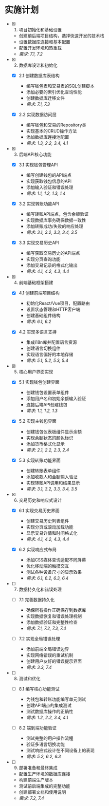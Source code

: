 # 实施计划

- [x] 1. 项目初始化和基础设置





  - 创建前后端项目结构，选择快速开发的技术栈
  - 设置数据库连接和基本配置
  - 配置开发环境和热重载
  - _需求: 7.1, 7.2_

- [x] 2. 数据库设计和初始化






  - [x] 2.1 创建数据库表结构



    - 编写钱包表和交易表的SQL创建脚本
    - 添加必要的索引优化查询性能
    - 创建数据库迁移文件
    - _需求: 7.1, 7.3_

  
  - [x] 2.2 实现数据访问层

    - 编写钱包和交易的Repository类
    - 实现基本的CRUD操作方法
    - 添加数据库连接池配置
    - _需求: 1.3, 2.2, 3.4, 4.1_

- [x] 3. 后端API核心功能





  - [x] 3.1 实现钱包管理API


    - 编写创建钱包的API端点
    - 实现获取钱包信息的API
    - 添加输入验证和错误处理
    - _需求: 1.1, 1.2, 1.3, 1.4_
  
  - [x] 3.2 实现转账功能API


    - 编写转账API端点，包含余额验证
    - 实现数据库事务确保数据一致性
    - 添加转账成功/失败的响应处理
    - _需求: 3.1, 3.2, 3.3, 3.4, 3.5_
  
  - [x] 3.3 实现交易历史API


    - 编写获取交易历史的API端点
    - 实现分页查询功能
    - 添加交易记录的格式化输出
    - _需求: 4.1, 4.2, 4.3, 4.4_

- [x] 4. 前端基础框架搭建





  - [x] 4.1 创建前端项目结构


    - 初始化React/Vue项目，配置路由
    - 设置状态管理和HTTP客户端
    - 创建基础组件结构
    - _需求: 6.1, 6.2_
  
  - [x] 4.2 实现多语言支持


    - 集成i18n库并配置语言资源
    - 创建语言切换组件
    - 实现语言偏好的本地存储
    - _需求: 5.1, 5.2, 5.3, 5.4_

- [x] 5. 核心用户界面实现




  - [x] 5.1 实现钱包创建界面


    - 创建钱包设置表单组件
    - 添加用户名和初始余额输入验证
    - 连接后端API创建钱包
    - _需求: 1.1, 1.2, 1.3_
  
  - [x] 5.2 实现主钱包界面


    - 创建钱包仪表板组件显示余额
    - 实现余额状态的颜色标识
    - 添加货币格式化显示
    - _需求: 2.1, 2.2, 2.3, 2.4_
  
  - [x] 5.3 实现转账功能界面


    - 创建转账表单组件
    - 添加收款人和金额输入验证
    - 实现转账API调用和结果显示
    - _需求: 3.1, 3.2, 3.3, 3.4, 3.5_

- [x] 6. 交易历史和响应式设计




  - [x] 6.1 实现交易历史界面


    - 创建交易历史列表组件
    - 实现分页或滚动加载功能
    - 显示交易详情和时间格式化
    - _需求: 4.1, 4.2, 4.3, 4.4_
  

  - [x] 6.2 实现响应式布局

    - 添加CSS媒体查询适配不同屏幕
    - 优化移动端的触摸交互
    - 测试各种设备尺寸的显示效果
    - _需求: 6.1, 6.2, 6.3, 6.4_

- [ ] 7. 数据持久化和错误处理
  - [ ] 7.1 完善数据持久化
    - 确保所有操作正确保存到数据库
    - 实现数据恢复和错误处理机制
    - 添加数据验证和完整性检查
    - _需求: 7.1, 7.2, 7.3, 7.4_
  
  - [ ] 7.2 实现全局错误处理
    - 添加前端全局错误边界
    - 实现网络错误的重试机制
    - 创建用户友好的错误提示界面
    - _需求: 3.3, 7.4_

- [ ] 8. 测试和优化
  - [ ] 8.1 编写核心功能测试
    - 为钱包和转账功能编写单元测试
    - 创建API端点的集成测试
    - 测试数据库操作的正确性
    - _需求: 1.2, 2.2, 3.4, 4.1_
  
  - [ ] 8.2 端到端功能验证
    - 测试完整的用户操作流程
    - 验证多语言切换功能
    - 测试响应式设计在不同设备上的表现
    - _需求: 5.2, 6.2, 6.3_

- [ ] 9. 部署准备和最终集成
  - 配置生产环境的数据库连接
  - 构建前端生产版本
  - 测试前后端集成的完整功能
  - 创建部署文档和使用说明
  - _需求: 7.2, 7.4_